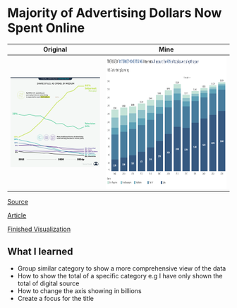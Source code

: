 # Majority of Advertising Dollars Now Spent Online


| **Original** | **Mine**|
| --------- | --------|
|<img src = "https://github.com/Marco-yeung/PersonalProjects/blob/main/Tableau%20Public%20Visualizations/Makeover_Monday/2020/W46/Images/Internet%20Advertising.png" width = "500" >| <img src = "https://github.com/Marco-yeung/PersonalProjects/blob/main/Tableau%20Public%20Visualizations/Makeover_Monday/2020/W46/Images/Internet%20Advertising(mine).png" height = "300" width = "750"> 

[Source](https://data.world/makeovermonday/2020w46) 


[Article](https://www.visualcapitalist.com/majority-advertising-dollars-spent-online/)


[Finished Visualization](https://public.tableau.com/profile/yeung.shu.to#!/vizhome/InternetAdvertising_16125401140130/Dashboard1)

## What I learned

- Group similar category to show a more comprehensive view of the data
- How to show the total of a specific category e.g I have only shown the total of digital source
- How to change the axis showing in billions
- Create a focus for the title
